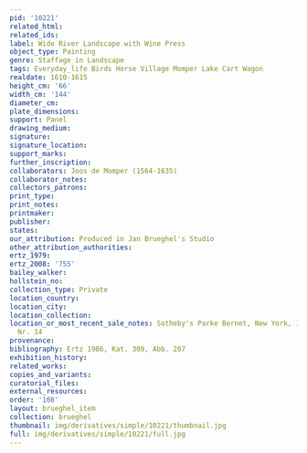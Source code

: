 ```yaml
---
pid: '10221'
related_html: 
related_ids: 
label: Wide River Landscape with Wine Press
object_type: Painting
genre: Staffage in Landscape
tags: Everyday_life Birds Horse Village Momper Lake Cart Wagon
realdate: 1610-1615
height_cm: '66'
width_cm: '144'
diameter_cm: 
plate_dimensions: 
support: Panel
drawing_medium: 
signature: 
signature_location: 
support_marks: 
further_inscription: 
collaborators: Joos de Momper (1564-1635)
collaborator_notes: 
collectors_patrons: 
print_type: 
print_notes: 
printmaker: 
publisher: 
states: 
our_attribution: Produced in Jan Brueghel's Studio
other_attribution_authorities: 
ertz_1979: 
ertz_2008: '755'
bailey_walker: 
hollstein_no: 
collection_type: Private
location_country: 
location_city: 
location_collection: 
location_or_most_recent_sale_notes: Sotheby's Parke Bernet, New York, 13 January 1978,
  Nr. 14
provenance: 
bibliography: Ertz 1986, Kat. 309, Abb. 207
exhibition_history: 
related_works: 
copies_and_variants: 
curatorial_files: 
external_resources: 
order: '108'
layout: brueghel_item
collection: brueghel
thumbnail: img/derivatives/simple/10221/thumbnail.jpg
full: img/derivatives/simple/10221/full.jpg
---
```


